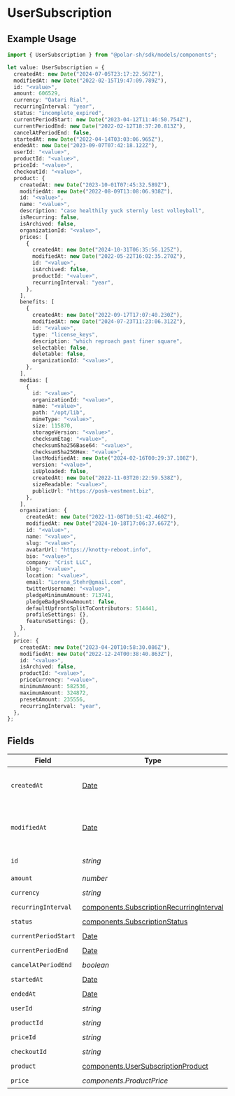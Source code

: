 # UserSubscription

## Example Usage

```typescript
import { UserSubscription } from "@polar-sh/sdk/models/components";

let value: UserSubscription = {
  createdAt: new Date("2024-07-05T23:17:22.567Z"),
  modifiedAt: new Date("2022-02-15T19:47:09.789Z"),
  id: "<value>",
  amount: 606529,
  currency: "Qatari Rial",
  recurringInterval: "year",
  status: "incomplete_expired",
  currentPeriodStart: new Date("2023-04-12T11:46:50.754Z"),
  currentPeriodEnd: new Date("2022-02-12T18:37:20.813Z"),
  cancelAtPeriodEnd: false,
  startedAt: new Date("2022-04-14T03:03:06.965Z"),
  endedAt: new Date("2023-09-07T07:42:18.122Z"),
  userId: "<value>",
  productId: "<value>",
  priceId: "<value>",
  checkoutId: "<value>",
  product: {
    createdAt: new Date("2023-10-01T07:45:32.589Z"),
    modifiedAt: new Date("2022-08-09T13:08:06.938Z"),
    id: "<value>",
    name: "<value>",
    description: "case healthily yuck sternly lest volleyball",
    isRecurring: false,
    isArchived: false,
    organizationId: "<value>",
    prices: [
      {
        createdAt: new Date("2024-10-31T06:35:56.125Z"),
        modifiedAt: new Date("2022-05-22T16:02:35.270Z"),
        id: "<value>",
        isArchived: false,
        productId: "<value>",
        recurringInterval: "year",
      },
    ],
    benefits: [
      {
        createdAt: new Date("2022-09-17T17:07:40.230Z"),
        modifiedAt: new Date("2024-07-23T11:23:06.312Z"),
        id: "<value>",
        type: "license_keys",
        description: "which reproach past finer square",
        selectable: false,
        deletable: false,
        organizationId: "<value>",
      },
    ],
    medias: [
      {
        id: "<value>",
        organizationId: "<value>",
        name: "<value>",
        path: "/opt/lib",
        mimeType: "<value>",
        size: 115870,
        storageVersion: "<value>",
        checksumEtag: "<value>",
        checksumSha256Base64: "<value>",
        checksumSha256Hex: "<value>",
        lastModifiedAt: new Date("2024-02-16T00:29:37.108Z"),
        version: "<value>",
        isUploaded: false,
        createdAt: new Date("2022-11-03T20:22:59.538Z"),
        sizeReadable: "<value>",
        publicUrl: "https://posh-vestment.biz",
      },
    ],
    organization: {
      createdAt: new Date("2022-11-08T10:51:42.460Z"),
      modifiedAt: new Date("2024-10-18T17:06:37.667Z"),
      id: "<value>",
      name: "<value>",
      slug: "<value>",
      avatarUrl: "https://knotty-reboot.info",
      bio: "<value>",
      company: "Crist LLC",
      blog: "<value>",
      location: "<value>",
      email: "Lorena_Stehr@gmail.com",
      twitterUsername: "<value>",
      pledgeMinimumAmount: 713741,
      pledgeBadgeShowAmount: false,
      defaultUpfrontSplitToContributors: 514441,
      profileSettings: {},
      featureSettings: {},
    },
  },
  price: {
    createdAt: new Date("2023-04-20T10:58:30.086Z"),
    modifiedAt: new Date("2022-12-24T00:38:40.863Z"),
    id: "<value>",
    isArchived: false,
    productId: "<value>",
    priceCurrency: "<value>",
    minimumAmount: 582536,
    maximumAmount: 324872,
    presetAmount: 235556,
    recurringInterval: "year",
  },
};
```

## Fields

| Field                                                                                                | Type                                                                                                 | Required                                                                                             | Description                                                                                          |
| ---------------------------------------------------------------------------------------------------- | ---------------------------------------------------------------------------------------------------- | ---------------------------------------------------------------------------------------------------- | ---------------------------------------------------------------------------------------------------- |
| `createdAt`                                                                                          | [Date](https://developer.mozilla.org/en-US/docs/Web/JavaScript/Reference/Global_Objects/Date)        | :heavy_check_mark:                                                                                   | Creation timestamp of the object.                                                                    |
| `modifiedAt`                                                                                         | [Date](https://developer.mozilla.org/en-US/docs/Web/JavaScript/Reference/Global_Objects/Date)        | :heavy_check_mark:                                                                                   | Last modification timestamp of the object.                                                           |
| `id`                                                                                                 | *string*                                                                                             | :heavy_check_mark:                                                                                   | The ID of the object.                                                                                |
| `amount`                                                                                             | *number*                                                                                             | :heavy_check_mark:                                                                                   | N/A                                                                                                  |
| `currency`                                                                                           | *string*                                                                                             | :heavy_check_mark:                                                                                   | N/A                                                                                                  |
| `recurringInterval`                                                                                  | [components.SubscriptionRecurringInterval](../../models/components/subscriptionrecurringinterval.md) | :heavy_check_mark:                                                                                   | N/A                                                                                                  |
| `status`                                                                                             | [components.SubscriptionStatus](../../models/components/subscriptionstatus.md)                       | :heavy_check_mark:                                                                                   | N/A                                                                                                  |
| `currentPeriodStart`                                                                                 | [Date](https://developer.mozilla.org/en-US/docs/Web/JavaScript/Reference/Global_Objects/Date)        | :heavy_check_mark:                                                                                   | N/A                                                                                                  |
| `currentPeriodEnd`                                                                                   | [Date](https://developer.mozilla.org/en-US/docs/Web/JavaScript/Reference/Global_Objects/Date)        | :heavy_check_mark:                                                                                   | N/A                                                                                                  |
| `cancelAtPeriodEnd`                                                                                  | *boolean*                                                                                            | :heavy_check_mark:                                                                                   | N/A                                                                                                  |
| `startedAt`                                                                                          | [Date](https://developer.mozilla.org/en-US/docs/Web/JavaScript/Reference/Global_Objects/Date)        | :heavy_check_mark:                                                                                   | N/A                                                                                                  |
| `endedAt`                                                                                            | [Date](https://developer.mozilla.org/en-US/docs/Web/JavaScript/Reference/Global_Objects/Date)        | :heavy_check_mark:                                                                                   | N/A                                                                                                  |
| `userId`                                                                                             | *string*                                                                                             | :heavy_check_mark:                                                                                   | N/A                                                                                                  |
| `productId`                                                                                          | *string*                                                                                             | :heavy_check_mark:                                                                                   | N/A                                                                                                  |
| `priceId`                                                                                            | *string*                                                                                             | :heavy_check_mark:                                                                                   | N/A                                                                                                  |
| `checkoutId`                                                                                         | *string*                                                                                             | :heavy_check_mark:                                                                                   | N/A                                                                                                  |
| `product`                                                                                            | [components.UserSubscriptionProduct](../../models/components/usersubscriptionproduct.md)             | :heavy_check_mark:                                                                                   | N/A                                                                                                  |
| `price`                                                                                              | *components.ProductPrice*                                                                            | :heavy_check_mark:                                                                                   | N/A                                                                                                  |